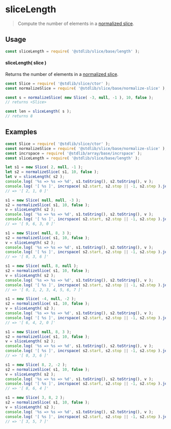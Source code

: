 <!--

@license Apache-2.0

Copyright (c) 2023 The Stdlib Authors.

Licensed under the Apache License, Version 2.0 (the "License");
you may not use this file except in compliance with the License.
You may obtain a copy of the License at

   http://www.apache.org/licenses/LICENSE-2.0

Unless required by applicable law or agreed to in writing, software
distributed under the License is distributed on an "AS IS" BASIS,
WITHOUT WARRANTIES OR CONDITIONS OF ANY KIND, either express or implied.
See the License for the specific language governing permissions and
limitations under the License.

-->

# sliceLength

> Compute the number of elements in a [normalized slice][@stdlib/slice/base/normalize-slice].

<!-- Section to include introductory text. Make sure to keep an empty line after the intro `section` element and another before the `/section` close. -->

<section class="intro">

</section>

<!-- /.intro -->

<!-- Package usage documentation. -->

<section class="usage">

## Usage

```javascript
const sliceLength = require( '@stdlib/slice/base/length' );
```

<a name="main"></a>

#### sliceLength( slice )

Returns the number of elements in a [normalized slice][@stdlib/slice/base/normalize-slice].

```javascript
const Slice = require( '@stdlib/slice/ctor' );
const normalizeSlice = require( '@stdlib/slice/base/normalize-slice' );

const s = normalizeSlice( new Slice( -3, null, -1 ), 10, false );
// returns <Slice>

const len = sliceLength( s );
// returns 8
```

</section>

<!-- /.usage -->

<!-- Package usage notes. Make sure to keep an empty line after the `section` element and another before the `/section` close. -->

<section class="notes">

</section>

<!-- /.notes -->

<!-- Package usage examples. -->

<section class="examples">

## Examples

<!-- eslint no-undef: "error" -->

```javascript
const Slice = require( '@stdlib/slice/ctor' );
const normalizeSlice = require( '@stdlib/slice/base/normalize-slice' );
const incrspace = require( '@stdlib/array/base/incrspace' );
const sliceLength = require( '@stdlib/slice/base/length' );

let s1 = new Slice( 2, null, -1 );
let s2 = normalizeSlice( s1, 10, false );
let v = sliceLength( s2 );
console.log( '%s => %s => %d', s1.toString(), s2.toString(), v );
console.log( '[ %s ]', incrspace( s2.start, s2.stop || -1, s2.step ).join( ', ' ) );
// => '[ 2, 1, 0 ]'

s1 = new Slice( null, null, -3 );
s2 = normalizeSlice( s1, 10, false );
v = sliceLength( s2 );
console.log( '%s => %s => %d', s1.toString(), s2.toString(), v );
console.log( '[ %s ]', incrspace( s2.start, s2.stop || -1, s2.step ).join( ', ' ) );
// => '[ 9, 6, 3, 0 ]'

s1 = new Slice( null, 8, 3 );
s2 = normalizeSlice( s1, 10, false );
v = sliceLength( s2 );
console.log( '%s => %s => %d', s1.toString(), s2.toString(), v );
console.log( '[ %s ]', incrspace( s2.start, s2.stop || -1, s2.step ).join( ', ' ) );
// => '[ 0, 3, 6 ]'

s1 = new Slice( null, 8, null );
s2 = normalizeSlice( s1, 10, false );
v = sliceLength( s2 );
console.log( '%s => %s => %d', s1.toString(), s2.toString(), v );
console.log( '[ %s ]', incrspace( s2.start, s2.stop || -1, s2.step ).join( ', ' ) );
// => '[ 0, 1, 2, 3, 4, 5, 6, 7 ]'

s1 = new Slice( -4, null, -2 );
s2 = normalizeSlice( s1, 10, false );
v = sliceLength( s2 );
console.log( '%s => %s => %d', s1.toString(), s2.toString(), v );
console.log( '[ %s ]', incrspace( s2.start, s2.stop || -1, s2.step ).join( ', ' ) );
// => '[ 6, 4, 2, 0 ]'

s1 = new Slice( null, 8, 3 );
s2 = normalizeSlice( s1, 10, false );
v = sliceLength( s2 );
console.log( '%s => %s => %d', s1.toString(), s2.toString(), v );
console.log( '[ %s ]', incrspace( s2.start, s2.stop || -1, s2.step ).join( ', ' ) );
// => '[ 0, 3, 6 ]'

s1 = new Slice( 8, 2, -2 );
s2 = normalizeSlice( s1, 10, false );
v = sliceLength( s2 );
console.log( '%s => %s => %d', s1.toString(), s2.toString(), v );
console.log( '[ %s ]', incrspace( s2.start, s2.stop || -1, s2.step ).join( ', ' ) );
// => '[ 8, 6, 4 ]'

s1 = new Slice( 3, 8, 2 );
s2 = normalizeSlice( s1, 10, false );
v = sliceLength( s2 );
console.log( '%s => %s => %d', s1.toString(), s2.toString(), v );
console.log( '[ %s ]', incrspace( s2.start, s2.stop || -1, s2.step ).join( ', ' ) );
// => '[ 3, 5, 7 ]'
```

</section>

<!-- /.examples -->

<!-- Section to include cited references. If references are included, add a horizontal rule *before* the section. Make sure to keep an empty line after the `section` element and another before the `/section` close. -->

<section class="references">

</section>

<!-- /.references -->

<!-- Section for related `stdlib` packages. Do not manually edit this section, as it is automatically populated. -->

<section class="related">

</section>

<!-- /.related -->

<!-- Section for all links. Make sure to keep an empty line after the `section` element and another before the `/section` close. -->

<section class="links">

[@stdlib/slice/base/normalize-slice]: https://github.com/stdlib-js/stdlib/tree/develop/lib/node_modules/%40stdlib/slice/base/normalize-slice

</section>

<!-- /.links -->
